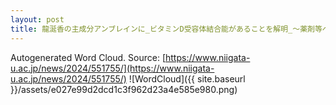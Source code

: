 ```yaml
---
layout: post
title: 龍涎香の主成分アンブレインに_ビタミンD受容体結合能があることを解明_～薬剤等への利用に期待～
---
```

Autogenerated Word Cloud.
Source\: [https://www.niigata-u.ac.jp/news/2024/551755/](https://www.niigata-u.ac.jp/news/2024/551755/)
![WordCloud]({{ site.baseurl }}/assets/e027e99d2dcd1c3f962d23a4e585e980.png)